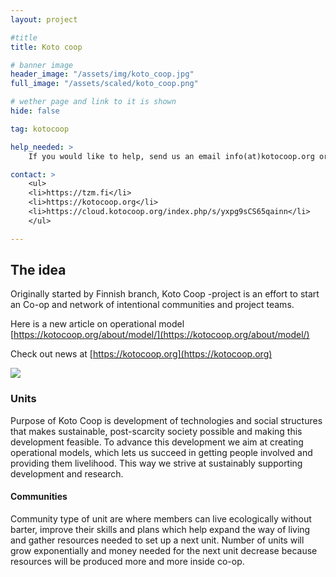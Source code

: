 ```yaml
---
layout: project

#title
title: Koto coop

# banner image
header_image: "/assets/img/koto_coop.jpg"
full_image: "/assets/scaled/koto_coop.png"

# wether page and link to it is shown
hide: false

tag: kotocoop

help_needed: >
    If you would like to help, send us an email info(at)kotocoop.org or join our Telegram group

contact: >
    <ul>
    <li>https://tzm.fi</li>
    <li>https://kotocoop.org</li>
    <li>https://cloud.kotocoop.org/index.php/s/yxpg9sCS65qainn</li>
    </ul>

---
```


## The idea
Originally started by Finnish branch, Koto Coop -project is an effort to start an Co-op and network of intentional communities and project teams.

Here is a new article on operational model [https://kotocoop.org/about/model/](https://kotocoop.org/about/model/)

Check out news at [https://kotocoop.org](https://kotocoop.org)

<img src="https://kotocoop.org/uploads/2018/03/30/drawing.png" />

<!--more-->

### Units

Purpose of Koto Coop is development of technologies and social structures that makes sustainable, 
post-scarcity society possible and making this development feasible. 
To advance this development we aim at creating operational models, 
which lets us succeed in getting people involved and providing them livelihood. 
This way we strive at sustainably supporting development and research.

#### Communities
Community type of unit are where members can live ecologically without barter, 
improve their skills and plans which help expand the way of living and gather resources needed to set up a next unit. 
Number of units will grow exponentially and money needed for the next unit decrease 
because resources will be produced more and more inside co-op.


